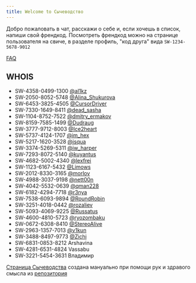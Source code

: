 ```yaml
---
title: Welcome to Сычеводство
---
```


Добро пожаловать в чат, расскажи о себе и, если хочешь в список, напиши свой френдкод. Посмотреть френдкод можно на странице пользователя на свиче, в разделе профиль, "код друга" вида `SW-1234-5678-9012`

[FAQ](FAQ.md)

## WHOIS

* SW-4358-0499-1300 [@al1kz](tg://resolve?domain=al1kz)
* SW-2050-8052-5748 [@Alina_Shukurova](tg://resolve?domain=Alina_Shukurova)
* SW-6453-3825-4505 [@CursorDriver](tg://resolve?domain=CursorDriver)
* SW-7330-1649-8411 [@dead_sasha ](tg://resolve?domain=dead_sasha )
* SW-1104-8752-7522 [@dmitry_ermakov](tg://resolve?domain=dmitry_ermakov)
* SW-8159-7585-1499 [@Dudraug](tg://resolve?domain=Dudraug)
* SW-3777-9712-8003 [@Ice2heart](tg://resolve?domain=Ice2heart)
* SW-5737-4124-1707 [@im_hex](tg://resolve?domain=im_hex)
* SW-5217-1620-3528 [@isqua](tg://resolve?domain=isqua)
* SW-3374-5269-5311 [@iw_harper ](tg://resolve?domain=iw_harper )
* SW-7293-8072-5140 [@kuyantus](tg://resolve?domain=kuyantus)
* SW-4682-5002-4340 [@lexfrei](tg://resolve?domain=lexfrei)
* SW-1123-6167-5432 [@Limows ](tg://resolve?domain=Limows )
* SW-2012-8330-3165 [@morlov](tg://resolve?domain=morlov)
* SW-4988-3037-9198 [@nett00n](tg://resolve?domain=nett00n)
* SW-4042-5532-0639 [@qman228](tg://resolve?domain=qman228)
* SW-6182-4294-7718 [@r3nya](tg://resolve?domain=r3nya)
* SW-7538-6093-9894 [@RoundRobin](tg://resolve?domain=RoundRobin)
* SW-3251-4018-0442 [@rozaliev](tg://resolve?domain=rozaliev)
* SW-5093-4069-9225 [@Russatus](tg://resolve?domain=Russatus)
* SW-4600-4810-5723 [@ryozombaku ](tg://resolve?domain=ryozombaku )
* SW-0672-6308-8410 [@StereoAlive](tg://resolve?domain=StereoAlive)
* SW-2963-1357-7013 [@v1kun](tg://resolve?domain=v1kun)
* SW-3488-8497-9773 [@Zichi](tg://resolve?domain=Zichi)
* SW-6831-0853-8212 Arshavina
* SW-4281-6531-4824 Vassabu
* SW-3221-5454-3631 Владимир

[Страница Сычеводства](https://sychevodstvo.github.io/) создана мануально при помощи рук и здравого смысла из [репозитория](https://github.com/sychevodstvo/sychevodstvo.github.io)

